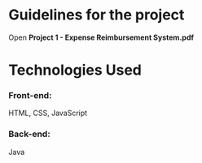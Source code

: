 # Guidelines for the project
Open **Project 1 - Expense Reimbursement System.pdf**

# Technologies Used
### Front-end: 
HTML, CSS, JavaScript
### Back-end:
Java
